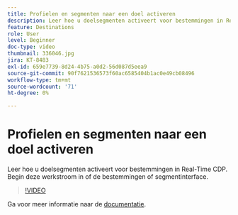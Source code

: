```yaml
---
title: Profielen en segmenten naar een doel activeren
description: Leer hoe u doelsegmenten activeert voor bestemmingen in Real-Time CDP.  Begin deze werkstroom in of de bestemmingen of segmentinterface.
feature: Destinations
role: User
level: Beginner
doc-type: video
thumbnail: 336046.jpg
jira: KT-8483
exl-id: 659e7739-8d24-4b75-a0d2-56d087d5eea9
source-git-commit: 90f7621536573f60ac6585404b1ac0e49cb08496
workflow-type: tm+mt
source-wordcount: '71'
ht-degree: 0%

---
```


# Profielen en segmenten naar een doel activeren

Leer hoe u doelsegmenten activeert voor bestemmingen in Real-Time CDP.  Begin deze werkstroom in of de bestemmingen of segmentinterface.

>[!VIDEO](https://video.tv.adobe.com/v/336046/?quality=12&learn=on)

Ga voor meer informatie naar de [documentatie](https://experienceleague.adobe.com/docs/experience-platform/destinations/ui/activate/activation-overview.html).
